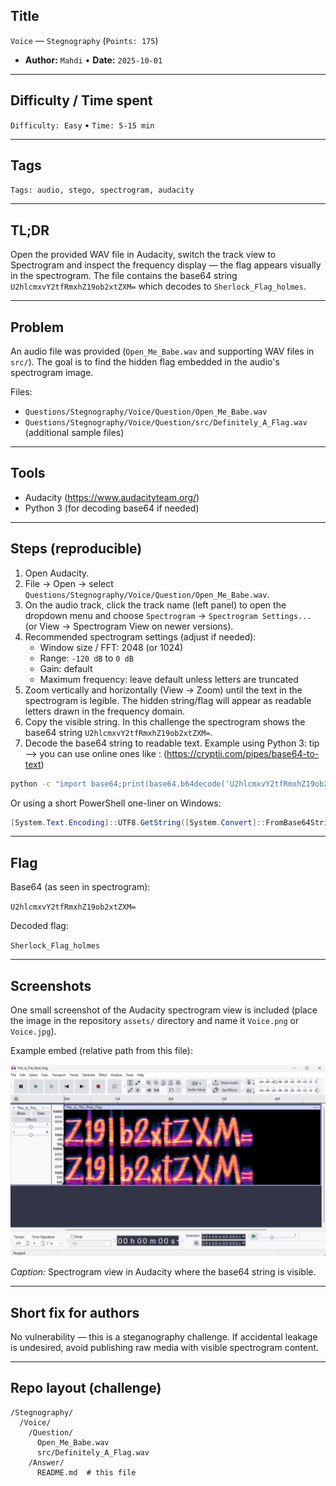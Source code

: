 ## Title

`Voice` — `Stegnography` (`Points: 175`)

* **Author:** `Mahdi` • **Date:** `2025-10-01`

---

## Difficulty / Time spent

`Difficulty: Easy` • `Time: 5-15 min`

---

## Tags

`Tags: audio, stego, spectrogram, audacity`

---

## TL;DR

Open the provided WAV file in Audacity, switch the track view to Spectrogram and inspect the frequency display — the flag appears visually in the spectrogram. The file contains the base64 string `U2hlcmxvY2tfRmxhZ19ob2xtZXM=` which decodes to `Sherlock_Flag_holmes`.

---

## Problem

An audio file was provided (`Open_Me_Babe.wav` and supporting WAV files in `src/`). The goal is to find the hidden flag embedded in the audio's spectrogram image.

Files:

- `Questions/Stegnography/Voice/Question/Open_Me_Babe.wav`
- `Questions/Stegnography/Voice/Question/src/Definitely_A_Flag.wav` (additional sample files)

---

## Tools

- Audacity (https://www.audacityteam.org/)
- Python 3 (for decoding base64 if needed)

---

## Steps (reproducible)

1. Open Audacity.
2. File → Open → select `Questions/Stegnography/Voice/Question/Open_Me_Babe.wav`.
3. On the audio track, click the track name (left panel) to open the dropdown menu and choose `Spectrogram` → `Spectrogram Settings...` (or View → Spectrogram View on newer versions).
4. Recommended spectrogram settings (adjust if needed):
   - Window size / FFT: 2048 (or 1024)
   - Range: `-120 dB` to `0 dB`
   - Gain: default
   - Maximum frequency: leave default unless letters are truncated
5. Zoom vertically and horizontally (View → Zoom) until the text in the spectrogram is legible. The hidden string/flag will appear as readable letters drawn in the frequency domain.
6. Copy the visible string. In this challenge the spectrogram shows the base64 string `U2hlcmxvY2tfRmxhZ19ob2xtZXM=`.
7. Decode the base64 string to readable text. Example using Python 3:
tip --> you can use online ones like : (https://cryptii.com/pipes/base64-to-text)

```bash
python -c "import base64;print(base64.b64decode('U2hlcmxvY2tfRmxhZ19ob2xtZXM=').decode())"
```

Or using a short PowerShell one-liner on Windows:

```powershell
[System.Text.Encoding]::UTF8.GetString([System.Convert]::FromBase64String('U2hlcmxvY2tfRmxhZ19ob2xtZXM='))
```

---

## Flag

Base64 (as seen in spectrogram):

`U2hlcmxvY2tfRmxhZ19ob2xtZXM=`

Decoded flag:

`Sherlock_Flag_holmes`

---

## Screenshots

One small screenshot of the Audacity spectrogram view is included (place the image in the repository `assets/` directory and name it `Voice.png` or `Voice.jpg`).

Example embed (relative path from this file):

![Spectrogram showing the flag](../../../../assets/Voice.png)

_Caption:_ Spectrogram view in Audacity where the base64 string is visible.

---

## Short fix for authors

No vulnerability — this is a steganography challenge. If accidental leakage is undesired, avoid publishing raw media with visible spectrogram content.


---

## Repo layout (challenge)

```
/Stegnography/
  /Voice/
    /Question/
      Open_Me_Babe.wav
      src/Definitely_A_Flag.wav
    /Answer/
      README.md  # this file
```
